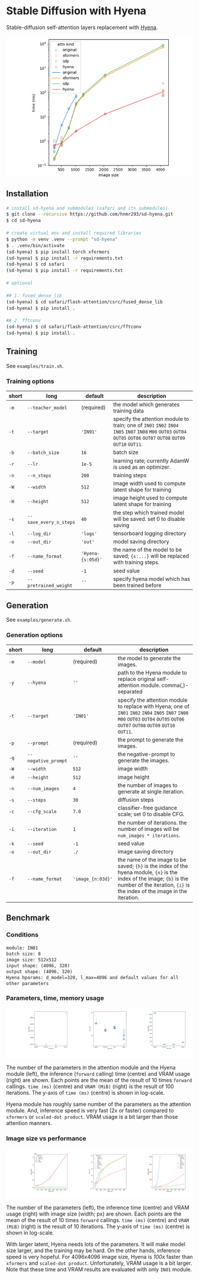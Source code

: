 # Stable Diffusion with Hyena

Stable-diffusion self-attention layers replacement with [Hyena](https://github.com/HazyResearch/safari).

![cover](assets/cover.png)

## Installation

```bash
# install sd-hyena and submodules (safari and its submodules)
$ git clone --recursive https://github.com/hnmr293/sd-hyena.git 
$ cd sd-hyena

# create virtual env and install required libraries
$ python -m venv .venv --prompt "sd-hyena"
$ . .venv/bin/activate
(sd-hyena) $ pip install torch xformers
(sd-hyena) $ pip install -r requirements.txt
(sd-hyena) $ cd safari
(sd-hyena) $ pip install -r requirements.txt

# optional

## 1. fused_dense_lib
(sd-hyena) $ cd safari/flash-attention/csrc/fused_dense_lib
(sd-hyena) $ pip install .

## 2. fftconv
(sd-hyena) $ cd safari/flash-attention/csrc/fftconv
(sd-hyena) $ pip install .
```

## Training

See `examples/train.sh`.

### Training options

| short | long | default | description |
| --- | --- | --- | --- |
| `-m` | `--teacher_model` | (required) | the model which generates training data |
| `-t` | `--target` | `'IN91'` | specify the attention module to train; one of `IN01` `IN02` `IN04` `IN05` `IN07` `IN08` `M00` `OUT03` `OUT04` `OUT05` `OUT06` `OUT07` `OUT08` `OUT09` `OUT10` `OUT11`. |
| `-b` | `--batch_size` | `16` | batch size
| `-r` | `--lr` | `1e-5` | learning rate; currently AdamW is used as an optimizer. |
| `-n` | `--n_steps` | `200` | training steps |
| `-W` | `--width` | `512` | image width used to compute latent shape for training |
| `-H` | `--height` | `512` | image height used to compute latent shape for training |
| `-s` | `--save_every_n_steps` | `40` | the step which trained model will be saved. set 0 to disable saving |
| `-l` | `--log_dir` | `'logs'` | tensorboard logging directory |
| `-o` | `--out_dir` | `'out'` | model saving directory |
| `-f` | `--name_format` | `'Hyena-{s:05d}'` | the name of the model to be saved; `{s:...}` will be replaced with training steps. |
| `-d` | `--seed` | `-1` | seed value |
| `-p` | `--pretrained_weight` | `''` | specify hyena model which has been trained before |

## Generation

See `examples/generate.sh`.

### Generation options

| short | long | default | description |
| --- | --- | --- | --- |
| `-m` | `--model` | (required) | the model to generate the images. |
| `-y` | `--hyena` | `''` | path to the Hyena module to replace original self-attention module. comma(,)-separated |
| `-t` | `--target` | `'IN01'` | specify the attention module to replace with Hyena; one of `IN01` `IN02` `IN04` `IN05` `IN07` `IN08` `M00` `OUT03` `OUT04` `OUT05` `OUT06` `OUT07` `OUT08` `OUT09` `OUT10` `OUT11`. |
| `-p` | `--prompt` | (required) | the prompt to generate the images. |
| `-q` | `--negative_prompt` | `''` | the negative-prompt to generate the images. |
| `-W` | `--width` | `512` | image width |
| `-H` | `--height` | `512` | image height |
| `-n` | `--num_images` | `4` | the number of images to generate at single iteration. |
| `-s` | `--steps` | `30` | diffusion steps |
| `-c` | `--cfg_scale` | `7.0` | classifier-free guidance scale; set 0 to disable CFG. |
| `-i` | `--iteration` | `1` | the number of iterations. the number of images will be `num_images * iterations`. |
| `-k` | `--seed` | `-1` | seed value |
| `-o` | `--out_dir` | `./` | image saving directory |
| `-f` | `--name_format` | `'image_{n:03d}'` | the name of the image to be saved; `{h}` is the index of the hyena module, `{n}` is the index of the image; `{b}` is the number of the iteration, `{i}` is the index of the image in the iteration. |

## Benchmark

### Conditions

```
module: IN01
batch size: 8
image size: 512x512
input shape: (4096, 320)
output shape: (4096, 320)
Hyena hparams: d_model=320, l_max=4096 and default values for all other parameters
```

### Parameters, time, memory usage

![benchmark 1: the number of the parameters (left), the processing time (centre) and VRAM usage (right).](assets/Figure-1a.png)

The number of the parameters in the attention module and the Hyena module (left), the inference (`forward` calling) time (centre) and VRAM usage (right) are shown. Each points are the mean of the result of 10 times `forward` callings. `time (ms)` (centre) and `VRAM (MiB)` (right) is the result of 100 iterations. The y-axis of `time (ms)` (centre) is shown in log-scale.

Hyena module has roughly same number of the parameters as the attention module. And, inference speed is very fast (2x or faster) compared to `xformers` or `scaled-dot product`. VRAM usage is a bit larger than those attention manners.

### Image size vs performance

![benchmark 2: the trend graphs of the number of parameters (left), the processing time (centre) and VRAM usage (right) with image size (width; px).](assets/Figure-1b.png)

The number of the parameters (left), the inference time (centre) and VRAM usage (right) with image size (width; px) are shown. Each points are the mean of the result of 10 times `forward` callings. `time (ms)` (centre) and `VRAM (MiB)` (right) is the result of 10 iterations. The y-axis of `time (ms)` (centre) is shown in log-scale.

With larger latent, Hyena needs lots of the parameters. It will make model size larger, and the training may be hard. On the other hands, inference speed is very hopeful. For 4096x4096 image size, Hyena is *100x* faster than `xformers` and `scaled-dot product`. Unfortunately, VRAM usage is a bit larger. Note that these time and VRAM results are evaluated with only `IN01` module.
